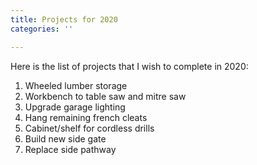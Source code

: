 ```yaml
---
title: Projects for 2020
categories: ''

---
```

Here is the list of projects that I wish to complete in 2020:

1. Wheeled lumber storage
2. Workbench to table saw and mitre saw
3. Upgrade garage lighting
4. Hang remaining french cleats
5. Cabinet/shelf for cordless drills
6. Build new side gate
7. Replace side pathway